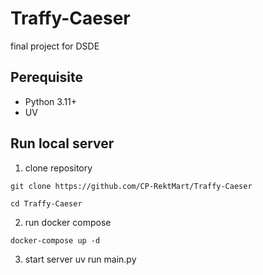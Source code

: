 # Traffy-Caeser

final project for DSDE

## Perequisite

- Python 3.11+
- UV

## Run local server

1. clone repository

```
git clone https://github.com/CP-RektMart/Traffy-Caeser

cd Traffy-Caeser
```

2. run docker compose

```
docker-compose up -d
```

3. start server
   uv run main.py
